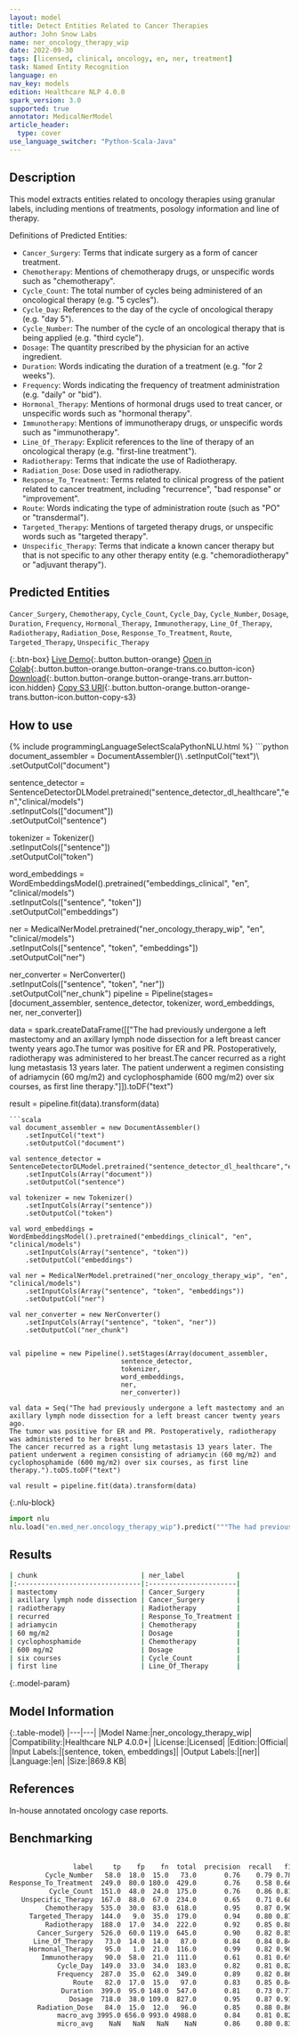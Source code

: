 ```yaml
---
layout: model
title: Detect Entities Related to Cancer Therapies
author: John Snow Labs
name: ner_oncology_therapy_wip
date: 2022-09-30
tags: [licensed, clinical, oncology, en, ner, treatment]
task: Named Entity Recognition
language: en
nav_key: models
edition: Healthcare NLP 4.0.0
spark_version: 3.0
supported: true
annotator: MedicalNerModel
article_header:
  type: cover
use_language_switcher: "Python-Scala-Java"
---
```


## Description

This model extracts entities related to oncology therapies using granular labels, including mentions of treatments, posology information and line of therapy.

Definitions of Predicted Entities:

- `Cancer_Surgery`: Terms that indicate surgery as a form of cancer treatment.
- `Chemotherapy`: Mentions of chemotherapy drugs, or unspecific words such as "chemotherapy".
- `Cycle_Count`: The total number of cycles being administered of an oncological therapy (e.g. "5 cycles"). 
- `Cycle_Day`: References to the day of the cycle of oncological therapy (e.g. "day 5").
- `Cycle_Number`: The number of the cycle of an oncological therapy that is being applied (e.g. "third cycle").
- `Dosage`: The quantity prescribed by the physician for an active ingredient.
- `Duration`: Words indicating the duration of a treatment (e.g. "for 2 weeks").
- `Frequency`: Words indicating the frequency of treatment administration (e.g. "daily" or "bid").
- `Hormonal_Therapy`: Mentions of hormonal drugs used to treat cancer, or unspecific words such as "hormonal therapy".
- `Immunotherapy`: Mentions of immunotherapy drugs, or unspecific words such as "immunotherapy".
- `Line_Of_Therapy`: Explicit references to the line of therapy of an oncological therapy (e.g. "first-line treatment").
- `Radiotherapy`: Terms that indicate the use of Radiotherapy.
- `Radiation_Dose`: Dose used in radiotherapy.
- `Response_To_Treatment`: Terms related to clinical progress of the patient related to cancer treatment, including "recurrence", "bad response" or "improvement".
- `Route`: Words indicating the type of administration route (such as "PO" or "transdermal").
- `Targeted_Therapy`: Mentions of targeted therapy drugs, or unspecific words such as "targeted therapy".
- `Unspecific_Therapy`: Terms that indicate a known cancer therapy but that is not specific to any other therapy entity (e.g. "chemoradiotherapy" or "adjuvant therapy").

## Predicted Entities

`Cancer_Surgery`, `Chemotherapy`, `Cycle_Count`, `Cycle_Day`, `Cycle_Number`, `Dosage`, `Duration`, `Frequency`, `Hormonal_Therapy`, `Immunotherapy`, `Line_Of_Therapy`, `Radiotherapy`, `Radiation_Dose`, `Response_To_Treatment`, `Route`, `Targeted_Therapy`, `Unspecific_Therapy` 



{:.btn-box}
[Live Demo](https://demo.johnsnowlabs.com/healthcare/NER_ONCOLOGY_CLINICAL/){:.button.button-orange}
[Open in Colab](https://colab.research.google.com/github/JohnSnowLabs/spark-nlp-workshop/blob/master/tutorials/Certification_Trainings/Healthcare/27.Oncology_Model.ipynb){:.button.button-orange.button-orange-trans.co.button-icon}
[Download](https://s3.amazonaws.com/auxdata.johnsnowlabs.com/clinical/models/ner_oncology_therapy_wip_en_4.0.0_3.0_1664557936894.zip){:.button.button-orange.button-orange-trans.arr.button-icon.hidden}
[Copy S3 URI](s3://auxdata.johnsnowlabs.com/clinical/models/ner_oncology_therapy_wip_en_4.0.0_3.0_1664557936894.zip){:.button.button-orange.button-orange-trans.button-icon.button-copy-s3}

## How to use



<div class="tabs-box" markdown="1">
{% include programmingLanguageSelectScalaPythonNLU.html %}
```python
document_assembler = DocumentAssembler()\
    .setInputCol("text")\
    .setOutputCol("document")

sentence_detector = SentenceDetectorDLModel.pretrained("sentence_detector_dl_healthcare","en","clinical/models")\
    .setInputCols(["document"])\
    .setOutputCol("sentence")

tokenizer = Tokenizer() \
    .setInputCols(["sentence"]) \
    .setOutputCol("token")

word_embeddings = WordEmbeddingsModel().pretrained("embeddings_clinical", "en", "clinical/models")\
    .setInputCols(["sentence", "token"]) \
    .setOutputCol("embeddings")                

ner = MedicalNerModel.pretrained("ner_oncology_therapy_wip", "en", "clinical/models") \
    .setInputCols(["sentence", "token", "embeddings"]) \
    .setOutputCol("ner")

ner_converter = NerConverter() \
    .setInputCols(["sentence", "token", "ner"]) \
    .setOutputCol("ner_chunk")
pipeline = Pipeline(stages=[document_assembler,
                            sentence_detector,
                            tokenizer,
                            word_embeddings,
                            ner,
                            ner_converter])

data = spark.createDataFrame([["The had previously undergone a left mastectomy and an axillary lymph node dissection for a left breast cancer twenty years ago.The tumor was positive for ER and PR. Postoperatively, radiotherapy was administered to her breast.The cancer recurred as a right lung metastasis 13 years later. The patient underwent a regimen consisting of adriamycin (60 mg/m2) and cyclophosphamide (600 mg/m2) over six courses, as first line therapy."]]).toDF("text")

result = pipeline.fit(data).transform(data)

```
```scala
val document_assembler = new DocumentAssembler()
    .setInputCol("text")
    .setOutputCol("document")
    
val sentence_detector = SentenceDetectorDLModel.pretrained("sentence_detector_dl_healthcare","en","clinical/models")
    .setInputCols(Array("document"))
    .setOutputCol("sentence")
    
val tokenizer = new Tokenizer()
    .setInputCols(Array("sentence"))
    .setOutputCol("token")
    
val word_embeddings = WordEmbeddingsModel().pretrained("embeddings_clinical", "en", "clinical/models")
    .setInputCols(Array("sentence", "token"))
    .setOutputCol("embeddings")                
    
val ner = MedicalNerModel.pretrained("ner_oncology_therapy_wip", "en", "clinical/models")
    .setInputCols(Array("sentence", "token", "embeddings"))
    .setOutputCol("ner")
    
val ner_converter = new NerConverter()
    .setInputCols(Array("sentence", "token", "ner"))
    .setOutputCol("ner_chunk")

        
val pipeline = new Pipeline().setStages(Array(document_assembler,
                            sentence_detector,
                            tokenizer,
                            word_embeddings,
                            ner,
                            ner_converter))    

val data = Seq("The had previously undergone a left mastectomy and an axillary lymph node dissection for a left breast cancer twenty years ago.
The tumor was positive for ER and PR. Postoperatively, radiotherapy was administered to her breast.
The cancer recurred as a right lung metastasis 13 years later. The patient underwent a regimen consisting of adriamycin (60 mg/m2) and cyclophosphamide (600 mg/m2) over six courses, as first line therapy.").toDS.toDF("text")

val result = pipeline.fit(data).transform(data)
```


{:.nlu-block}
```python
import nlu
nlu.load("en.med_ner.oncology_therapy_wip").predict("""The had previously undergone a left mastectomy and an axillary lymph node dissection for a left breast cancer twenty years ago.The tumor was positive for ER and PR. Postoperatively, radiotherapy was administered to her breast.The cancer recurred as a right lung metastasis 13 years later. The patient underwent a regimen consisting of adriamycin (60 mg/m2) and cyclophosphamide (600 mg/m2) over six courses, as first line therapy.""")
```

</div>

## Results

```bash
| chunk                          | ner_label             |
|:-------------------------------|:----------------------|
| mastectomy                     | Cancer_Surgery        |
| axillary lymph node dissection | Cancer_Surgery        |
| radiotherapy                   | Radiotherapy          |
| recurred                       | Response_To_Treatment |
| adriamycin                     | Chemotherapy          |
| 60 mg/m2                       | Dosage                |
| cyclophosphamide               | Chemotherapy          |
| 600 mg/m2                      | Dosage                |
| six courses                    | Cycle_Count           |
| first line                     | Line_Of_Therapy       |
```

{:.model-param}
## Model Information

{:.table-model}
|---|---|
|Model Name:|ner_oncology_therapy_wip|
|Compatibility:|Healthcare NLP 4.0.0+|
|License:|Licensed|
|Edition:|Official|
|Input Labels:|[sentence, token, embeddings]|
|Output Labels:|[ner]|
|Language:|en|
|Size:|869.8 KB|

## References

In-house annotated oncology case reports.

## Benchmarking

```bash

                label     tp    fp    fn  total  precision  recall   f1
         Cycle_Number   58.0  18.0  15.0   73.0       0.76    0.79 0.78
Response_To_Treatment  249.0  80.0 180.0  429.0       0.76    0.58 0.66
          Cycle_Count  151.0  48.0  24.0  175.0       0.76    0.86 0.81
   Unspecific_Therapy  167.0  88.0  67.0  234.0       0.65    0.71 0.68
         Chemotherapy  535.0  30.0  83.0  618.0       0.95    0.87 0.90
     Targeted_Therapy  144.0   9.0  35.0  179.0       0.94    0.80 0.87
         Radiotherapy  188.0  17.0  34.0  222.0       0.92    0.85 0.88
       Cancer_Surgery  526.0  60.0 119.0  645.0       0.90    0.82 0.85
      Line_Of_Therapy   73.0  14.0  14.0   87.0       0.84    0.84 0.84
     Hormonal_Therapy   95.0   1.0  21.0  116.0       0.99    0.82 0.90
        Immunotherapy   90.0  58.0  21.0  111.0       0.61    0.81 0.69
            Cycle_Day  149.0  33.0  34.0  183.0       0.82    0.81 0.82
            Frequency  287.0  35.0  62.0  349.0       0.89    0.82 0.86
                Route   82.0  17.0  15.0   97.0       0.83    0.85 0.84
             Duration  399.0  95.0 148.0  547.0       0.81    0.73 0.77
               Dosage  718.0  38.0 109.0  827.0       0.95    0.87 0.91
       Radiation_Dose   84.0  15.0  12.0   96.0       0.85    0.88 0.86
            macro_avg 3995.0 656.0 993.0 4988.0       0.84    0.81 0.82
            micro_avg    NaN   NaN   NaN    NaN       0.86    0.80 0.83
```